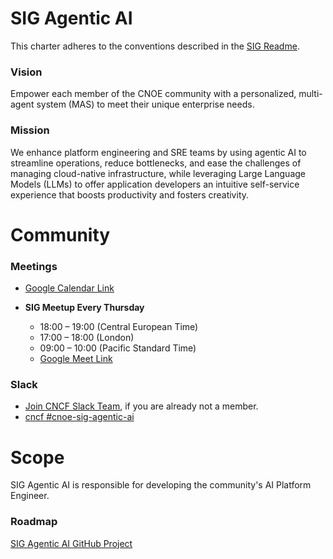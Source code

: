 # SIG Agentic AI

This charter adheres to the conventions described in the [SIG Readme](../README.md).

### Vision

Empower each member of the CNOE community with a personalized, multi-agent system (MAS) to meet their unique enterprise needs.

### Mission

We enhance platform engineering and SRE teams by using agentic AI to streamline operations, reduce bottlenecks, and ease the challenges of managing cloud-native infrastructure, while leveraging Large Language Models (LLMs) to offer application developers an intuitive self-service experience that boosts productivity and fosters creativity.

# Community

### Meetings

- [Google Calendar Link](https://calendar.google.com/calendar/u/0/embed?src=064a2adfce866ccb02e61663a09f99147f22f06374e7a8994066bdc81e066986@group.calendar.google.com&ctz=America/Los_Angeles)

- **SIG Meetup Every Thursday**
    - 18:00 – 19:00 (Central European Time)
    - 17:00 – 18:00 (London)
    - 09:00 – 10:00 (Pacific Standard Time)
    - [Google Meet Link](https://meet.google.com/ahw-gxie-bwz)

### Slack
- [Join CNCF Slack Team](https://communityinviter.com/apps/cloud-native/cncf), if you are already not a member.
- [cncf #cnoe-sig-agentic-ai](https://cloud-native.slack.com/archives/C08N0AKR52S)

# Scope

SIG Agentic AI is responsible for developing the community's AI Platform Engineer.

### Roadmap
[SIG Agentic AI GitHub Project](https://github.com/orgs/cnoe-io/projects/9/views/1)

